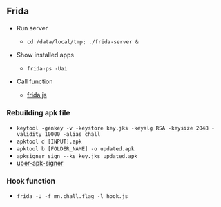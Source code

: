## Frida

- Run server
  - `cd /data/local/tmp; ./frida-server &`
  
- Show installed apps
  - `frida-ps -Uai`
 
- Call function
  - [frida.js](https://github.com/ByamB4/Common-CTF-Challenges/blob/main/reverse/src/frida_call_function.js)

### Rebuilding apk file

  - `keytool -genkey -v -keystore key.jks -keyalg RSA -keysize 2048 -validity 10000 -alias chall` 
  - `apktool d [INPUT].apk`
  - `apktool b [FOLDER_NAME] -o updated.apk`
  - `apksigner sign --ks key.jks updated.apk`
  - [uber-apk-signer](https://github.com/patrickfav/uber-apk-signer)

### Hook function

  - `frida -U -f mn.chall.flag -l hook.js`
